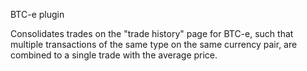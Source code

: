 BTC-e plugin

Consolidates trades on the "trade history" page for BTC-e, such that multiple transactions of the same type on the same currency pair, are combined to a single trade with the average price.